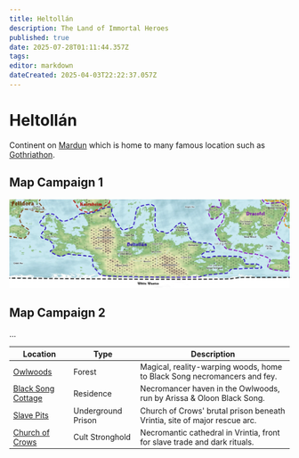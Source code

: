```yaml
---
title: Heltollán
description: The Land of Immortal Heroes
published: true
date: 2025-07-28T01:11:44.357Z
tags: 
editor: markdown
dateCreated: 2025-04-03T22:22:37.057Z
---
```


# Heltollán
Continent on [Mardun](/locations/Mardun) which is home to many famous location such as [Gothriathon](/locations/Mardun/Gothriathon).

## Map Campaign 1
![heltollan.webp](/maps/mardun/heltollan.webp)


## Map Campaign 2
...


| Location | Type | Description |
|----------|------|-------------|
| [Owlwoods](/locations/owlwoods) | Forest | Magical, reality-warping woods, home to Black Song necromancers and fey. |
| [Black Song Cottage](/locations/black-song-cottage) | Residence | Necromancer haven in the Owlwoods, run by Arissa & Oloon Black Song. |
| [Slave Pits](/locations/slave-pits) | Underground Prison | Church of Crows' brutal prison beneath Vrintia, site of major rescue arc. |
| [Church of Crows](/locations/church-of-crows) | Cult Stronghold | Necromantic cathedral in Vrintia, front for slave trade and dark rituals. |